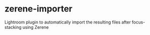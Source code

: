 # zerene-importer
Lightroom plugin to automatically import the resulting files after focus-stacking using Zerene
